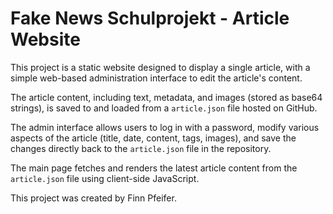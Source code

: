 # Fake News Schulprojekt - Article Website

This project is a static website designed to display a single article, with a simple web-based administration interface to edit the article's content.

The article content, including text, metadata, and images (stored as base64 strings), is saved to and loaded from a `article.json` file hosted on GitHub.

The admin interface allows users to log in with a password, modify various aspects of the article (title, date, content, tags, images), and save the changes directly back to the `article.json` file in the repository.

The main page fetches and renders the latest article content from the `article.json` file using client-side JavaScript.

This project was created by Finn Pfeifer. 